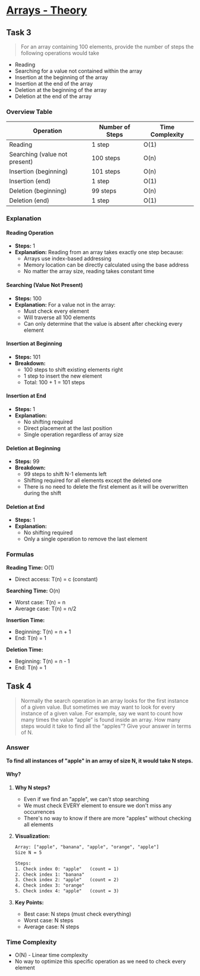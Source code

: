 # [Arrays - Theory](https://github.com/d-khan/dslabs/blob/b2dfff5067fa12ccfacce48f49850b893103ac07/intro/arrays.md)

## Task 3

> For an array containing 100 elements, provide the number of steps the
> following operations would take

- Reading
- Searching for a value not contained within the array
- Insertion at the beginning of the array
- Insertion at the end of the array
- Deletion at the beginning of the array
- Deletion at the end of the array

### Overview Table

| Operation                     | Number of Steps | Time Complexity |
| ----------------------------- | --------------- | --------------- |
| Reading                       | 1 step          | O(1)            |
| Searching (value not present) | 100 steps       | O(n)            |
| Insertion (beginning)         | 101 steps       | O(n)            |
| Insertion (end)               | 1 step          | O(1)            |
| Deletion (beginning)          | 99 steps        | O(n)            |
| Deletion (end)                | 1 step          | O(1)            |

### Explanation

#### Reading Operation

- **Steps:** 1
- **Explanation:** Reading from an array takes exactly one step because:
  - Arrays use index-based addressing
  - Memory location can be directly calculated using the base address
  - No matter the array size, reading takes constant time

#### Searching (Value Not Present)

- **Steps:** 100
- **Explanation:** For a value not in the array:
  - Must check every element
  - Will traverse all 100 elements
  - Can only determine that the value is absent after checking every element

#### Insertion at Beginning

- **Steps:** 101
- **Breakdown:**
  - 100 steps to shift existing elements right
  - 1 step to insert the new element
  - Total: 100 + 1 = 101 steps

#### Insertion at End

- **Steps:** 1
- **Explanation:**
  - No shifting required
  - Direct placement at the last position
  - Single operation regardless of array size

#### Deletion at Beginning

- **Steps:** 99
- **Breakdown:**
  - 99 steps to shift N-1 elements left
  - Shifting required for all elements except the deleted one
  - There is no need to delete the first element as it will be overwritten
    during the shift
    <!-- - **Steps:** 100
    - **Breakdown:**
      - 1 step to remove the first element
      - 99 steps to shift remaining elements left
      - Shifting required for all elements except the deleted one -->

#### Deletion at End

- **Steps:** 1
- **Explanation:**
  - No shifting required
  - Only a single operation to remove the last element

### Formulas

**Reading Time:** O(1)

- Direct access: T(n) = c (constant)

**Searching Time:** O(n)

- Worst case: T(n) = n
- Average case: T(n) = n/2

**Insertion Time:**

- Beginning: T(n) = n + 1
- End: T(n) = 1

**Deletion Time:**

- Beginning: T(n) = n - 1
- End: T(n) = 1

## Task 4

> Normally the search operation in an array looks for the first instance of a
> given value. But sometimes we may want to look for every instance of a given
> value. For example, say we want to count how many times the value “apple” is
> found inside an array. How many steps would it take to find all the “apples”?
> Give your answer in terms of N.

### Answer

**To find all instances of "apple" in an array of size N, it would take N
steps.**

#### Why?

1. **Why N steps?**

   - Even if we find an "apple", we can't stop searching
   - We must check EVERY element to ensure we don't miss any occurrences
   - There's no way to know if there are more "apples" without checking all
     elements

2. **Visualization:**

   ```txt
   Array: ["apple", "banana", "apple", "orange", "apple"]
   Size N = 5

   Steps:
   1. Check index 0: "apple"   (count = 1)
   2. Check index 1: "banana"
   3. Check index 2: "apple"   (count = 2)
   4. Check index 3: "orange"
   5. Check index 4: "apple"   (count = 3)
   ```

3. **Key Points:**
   - Best case: N steps (must check everything)
   - Worst case: N steps
   - Average case: N steps

### Time Complexity

- O(N) - Linear time complexity
- No way to optimize this specific operation as we need to check every element
